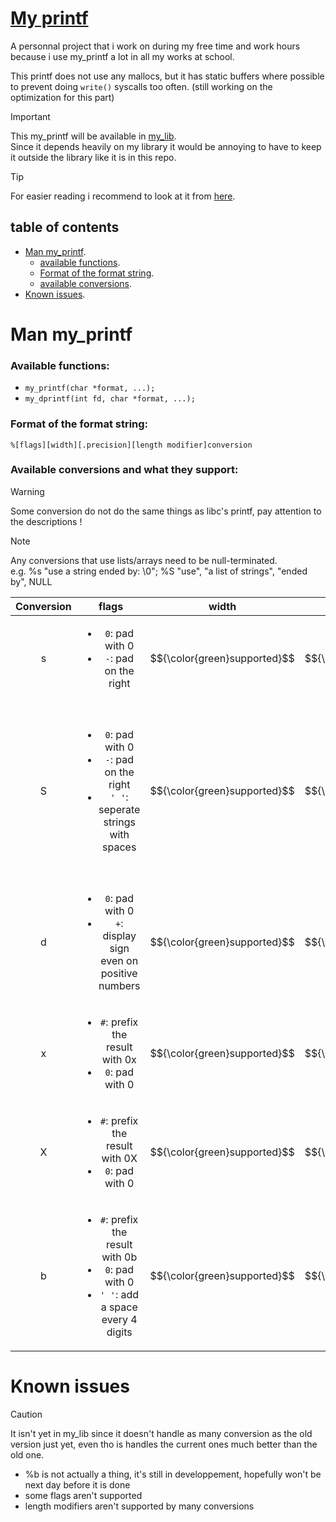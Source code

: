#  <ins> __My printf__ </ins>

A personnal project that i work on during my free time and work hours because i use my_printf a lot in all my works at school.

This printf does not use any mallocs, but it has static buffers where possible to prevent doing ```write()``` syscalls too often. (still working on the optimization for this part)

> [!IMPORTANT]
> This my_printf will be available in [my_lib](https://github.com/Pereira-Romeo/My_lib). \
> Since it depends heavily on my library it would be annoying to have to keep it outside the library like it is in this repo. 

> [!TIP]
> For easier reading i recommend to look at it from [here](./README.md).

## __table of contents__

 - [Man my_printf](#man-my_printf).
    - [available functions](#available-functions).
    - [Format of the format string](#format-of-the-format-string).
    - [available conversions](#available-conversions-and-what-they-support).
 - [Known issues](#known-issues).

# __Man my_printf__

### __Available functions:__
- ```my_printf(char *format, ...);```
- ```my_dprintf(int fd, char *format, ...);```

### __Format of the format string:__
```%[flags][width][.precision][length modifier]conversion```

### __Available conversions and what they support:__

> [!WARNING]
> Some conversion do not do the same things as libc's printf, pay attention to the descriptions !

> [!NOTE]
> Any conversions that use lists/arrays need to be null-terminated.\
> e.g. %s "use a string ended by: \0"; %S "use", "a list of strings", "ended by", NULL

| Conversion |   flags   |   width   | .precision | length modifiers | description |
| :--------: | :---: | :---: | :--------: | :--------------: |-------------|
| s | <ul><li>```0```: pad with 0</li><li>```-```: pad on the right</li></ul> | $${\color{green}supported}$$ | $${\color{green}supported}$$ | $${\color{red}not\ supported}$$ | Display a string |
| S | <ul><li>```0```: pad with 0</li><li>```-```: pad on the right</li><li>```' '```: seperate strings with spaces</li></ul> | $${\color{green}supported}$$ | $${\color{green}supported}$$ | $${\color{red}not\ supported}$$ | Display a list of string. ```width```, ```.precision``` and all ```flags``` but ```' '``` are used for the strings as if calling %s on all of the strings. By default, strings will be separated by a [new line] character. |
| d | <ul><li>```0```: pad with 0</li><li>```+```: display sign even on positive numbers</li></ul> | $${\color{green}supported}$$ | $${\color{green}supported}$$ | l (long), ll (long long) | Display an int in decimal |
| x | <ul><li>```#```: prefix the result with 0x</li><li>```0```: pad with 0</li></ul> | $${\color{green}supported}$$ | $${\color{green}supported}$$ | $${\color{red}not\ supported}$$ | Display an unisgned int in hexadecimal |
| X | <ul><li>```#```: prefix the result with 0X</li><li>```0```: pad with 0</li></ul> | $${\color{green}supported}$$ | $${\color{green}supported}$$ | $${\color{red}not\ supported}$$ | Display an unisgned int in HEXADECIMAL |
| b | <ul><li>```#```: prefix the result with 0b</li><li>```0```: pad with 0</li><li>```' '```: add a space every 4 digits</li></ul> | $${\color{green}supported}$$ | $${\color{green}supported}$$ | $${\color{red}not\ supported}$$ | Display an int in binary. |

# __Known issues__

> [!CAUTION]
> It isn't yet in my_lib since it doesn't handle as many conversion as the old version just yet, even tho is handles the current ones much better than the old one.

 - %b is not actually a thing, it's still in developpement, hopefully won't be next day before it is done
 - some flags aren't supported
 - length modifiers aren't supported by many conversions